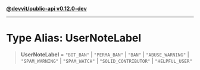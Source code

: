 [**@devvit/public-api v0.12.0-dev**](../../README.md)

---

# Type Alias: UserNoteLabel

> **UserNoteLabel** = `"BOT_BAN"` \| `"PERMA_BAN"` \| `"BAN"` \| `"ABUSE_WARNING"` \| `"SPAM_WARNING"` \| `"SPAM_WATCH"` \| `"SOLID_CONTRIBUTOR"` \| `"HELPFUL_USER"`
